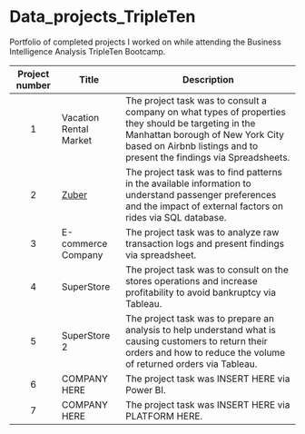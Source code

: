 # Data_projects_TripleTen
Portfolio of completed projects I worked on while attending the Business Intelligence Analysis TripleTen Bootcamp.

| Project number | Title | Description |
| :-----------: | ----------- |----------- |
| 1 | Vacation Rental Market| The project task was to consult a company on what types of properties they should be targeting in the Manhattan borough of New York City based on Airbnb listings and to present the findings via Spreadsheets. |
| 2 | [Zuber](https://github.com/zarina-perez/TripleTen_projects/tree/main/02-EDA_project) | The project task was to find patterns in the available information to understand passenger preferences and the impact of external factors on rides via SQL database. |
| 3 | E-commerce Company| The project task was to analyze raw transaction logs and present findings via spreadsheet. |
| 4 | SuperStore | The project task was to consult on the stores operations and increase profitability to avoid bankruptcy via Tableau. |
| 5 | SuperStore 2 | The project task was to prepare an analysis to help understand what is causing customers to return their orders and how to reduce the volume of returned orders via Tableau. |
| 6 | COMPANY HERE | The project task was INSERT HERE via Power BI. |
| 7 | COMPANY HERE | The project task was INSERT HERE via PLATFORM HERE. |
